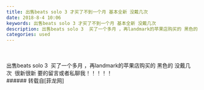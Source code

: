 ```yaml
---
title: 出售beats solo 3 才买了不到一个月 基本全新 没戴几次
date: 2018-8-4 10:06
keywords: 出售beats solo 3 才买了不到一个月 基本全新 没戴几次
description: 出售beats solo 3  买了一个多月 ，再landmark的苹果店购买的 黑色的 没戴几次  很新很新 要的留言或者私聊我！！！！！
categories: used
---
```

<td class="t_f" id="postmessage_1592168">

<br/>
<br/>
出售beats solo 3  买了一个多月 ，再landmark的苹果店购买的 黑色的 没戴几次  很新很新 要的留言或者私聊我！！！！！<br/>
</td>
###### 转载自[菲龙网]